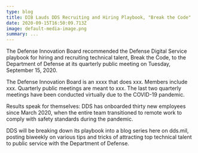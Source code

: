 ```yaml
---
type: blog
title: DIB Lauds DDS Recruiting and Hiring Playbook, "Break the Code"
date: 2020-09-15T16:50:09.713Z
image: default-media-image.png
summary: ...
---
```

The Defense Innovation Board recommended the Defense Digital Service playbook for hiring and recruiting technical talent, Break the Code, to the Department of Defense at its quarterly public meeting on Tuesday, September 15, 2020. 

The Defense Innovation Board is an xxxx that does xxx. Members include xxx. Quarterly public meetings are meant to xxx. The last two quarterly meetings have been conducted virtually due to the COVID-19 pandemic. 

Results speak for themselves: DDS has onboarded thirty new employees since March 2020, when the entire team transitioned to remote work to comply with safety standards during the pandemic.  

DDS will be breaking down its playbook into a blog series here on dds.mil, posting biweekly on various tips and tricks of attracting top technical talent to public service with the Department of Defense.